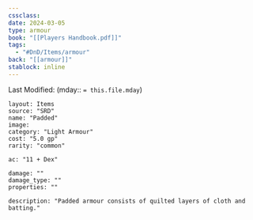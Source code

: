 ```yaml
---
cssclass: 
date: 2024-03-05
type: armour
book: "[[Players Handbook.pdf]]"
tags:
  - "#DnD/Items/armour"
back: "[[armour]]"
stablock: inline
---
```

Last Modified: (mday:: `= this.file.mday`)


```statblock
layout: Items
source: "SRD"
name: "Padded"
image: 
category: "Light Armour"
cost: "5.0 gp"
rarity: "common"

ac: "11 + Dex"

damage: ""
damage_type: ""
properties: ""

description: "Padded armour consists of quilted layers of cloth and batting."
```